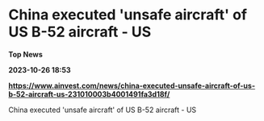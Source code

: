 # China executed 'unsafe aircraft' of US B-52 aircraft - US
**Top News**

**2023-10-26 18:53**

**https://www.ainvest.com/news/china-executed-unsafe-aircraft-of-us-b-52-aircraft-us-231010003b4001491fa3d18f/**

China executed 'unsafe aircraft' of US B-52 aircraft - US